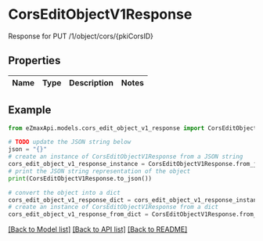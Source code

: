 # CorsEditObjectV1Response

Response for PUT /1/object/cors/{pkiCorsID}

## Properties

Name | Type | Description | Notes
------------ | ------------- | ------------- | -------------

## Example

```python
from eZmaxApi.models.cors_edit_object_v1_response import CorsEditObjectV1Response

# TODO update the JSON string below
json = "{}"
# create an instance of CorsEditObjectV1Response from a JSON string
cors_edit_object_v1_response_instance = CorsEditObjectV1Response.from_json(json)
# print the JSON string representation of the object
print(CorsEditObjectV1Response.to_json())

# convert the object into a dict
cors_edit_object_v1_response_dict = cors_edit_object_v1_response_instance.to_dict()
# create an instance of CorsEditObjectV1Response from a dict
cors_edit_object_v1_response_from_dict = CorsEditObjectV1Response.from_dict(cors_edit_object_v1_response_dict)
```
[[Back to Model list]](../README.md#documentation-for-models) [[Back to API list]](../README.md#documentation-for-api-endpoints) [[Back to README]](../README.md)


